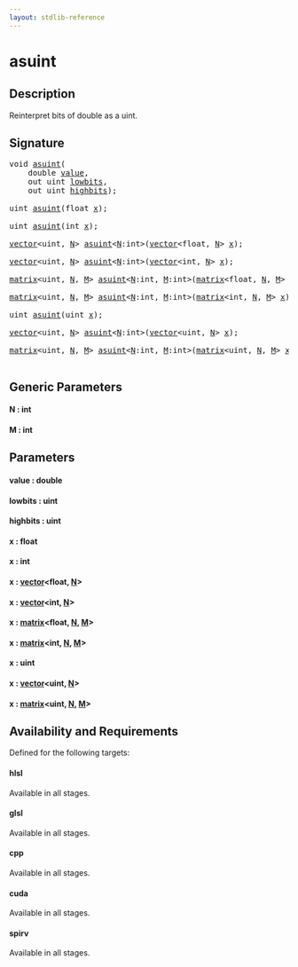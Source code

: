 ```yaml
---
layout: stdlib-reference
---
```


# asuint

## Description

Reinterpret bits of double as a uint.




## Signature 

<pre>
<span class="code_keyword">void</span> <a href="asuint.md">asuint</a>(
    <span class="code_keyword">double</span> <a href="asuint.md#decl-value" class="code_param">value</a>,
    <span class="code_keyword">out</span> <span class="code_keyword">uint</span> <a href="asuint.md#decl-lowbits" class="code_param">lowbits</a>,
    <span class="code_keyword">out</span> <span class="code_keyword">uint</span> <a href="asuint.md#decl-highbits" class="code_param">highbits</a>);

<span class="code_keyword">uint</span> <a href="asuint.md">asuint</a>(<span class="code_keyword">float</span> <a href="asuint.md#decl-x" class="code_param">x</a>);

<span class="code_keyword">uint</span> <a href="asuint.md">asuint</a>(<span class="code_keyword">int</span> <a href="asuint.md#decl-x" class="code_param">x</a>);

<a href="../types/vector/index.md" class="code_type">vector</a>&lt;<span class="code_keyword">uint</span>, <a href="asuint.md#decl-N" class="code_var">N</a>&gt; <a href="asuint.md">asuint</a>&lt;<a href="asuint.md#decl-N" class="code_var">N</a>:<span class="code_keyword">int</span>&gt;(<a href="../types/vector/index.md" class="code_type">vector</a>&lt;<span class="code_keyword">float</span>, <a href="asuint.md#decl-N" class="code_var">N</a>&gt; <a href="asuint.md#decl-x" class="code_param">x</a>);

<a href="../types/vector/index.md" class="code_type">vector</a>&lt;<span class="code_keyword">uint</span>, <a href="asuint.md#decl-N" class="code_var">N</a>&gt; <a href="asuint.md">asuint</a>&lt;<a href="asuint.md#decl-N" class="code_var">N</a>:<span class="code_keyword">int</span>&gt;(<a href="../types/vector/index.md" class="code_type">vector</a>&lt;<span class="code_keyword">int</span>, <a href="asuint.md#decl-N" class="code_var">N</a>&gt; <a href="asuint.md#decl-x" class="code_param">x</a>);

<a href="../types/matrix/index.md" class="code_type">matrix</a>&lt;<span class="code_keyword">uint</span>, <a href="asuint.md#decl-N" class="code_var">N</a>, <a href="asuint.md#decl-M" class="code_var">M</a>&gt; <a href="asuint.md">asuint</a>&lt;<a href="asuint.md#decl-N" class="code_var">N</a>:<span class="code_keyword">int</span>, <a href="asuint.md#decl-M" class="code_var">M</a>:<span class="code_keyword">int</span>&gt;(<a href="../types/matrix/index.md" class="code_type">matrix</a>&lt;<span class="code_keyword">float</span>, <a href="asuint.md#decl-N" class="code_var">N</a>, <a href="asuint.md#decl-M" class="code_var">M</a>&gt; <a href="asuint.md#decl-x" class="code_param">x</a>);

<a href="../types/matrix/index.md" class="code_type">matrix</a>&lt;<span class="code_keyword">uint</span>, <a href="asuint.md#decl-N" class="code_var">N</a>, <a href="asuint.md#decl-M" class="code_var">M</a>&gt; <a href="asuint.md">asuint</a>&lt;<a href="asuint.md#decl-N" class="code_var">N</a>:<span class="code_keyword">int</span>, <a href="asuint.md#decl-M" class="code_var">M</a>:<span class="code_keyword">int</span>&gt;(<a href="../types/matrix/index.md" class="code_type">matrix</a>&lt;<span class="code_keyword">int</span>, <a href="asuint.md#decl-N" class="code_var">N</a>, <a href="asuint.md#decl-M" class="code_var">M</a>&gt; <a href="asuint.md#decl-x" class="code_param">x</a>);

<span class="code_keyword">uint</span> <a href="asuint.md">asuint</a>(<span class="code_keyword">uint</span> <a href="asuint.md#decl-x" class="code_param">x</a>);

<a href="../types/vector/index.md" class="code_type">vector</a>&lt;<span class="code_keyword">uint</span>, <a href="asuint.md#decl-N" class="code_var">N</a>&gt; <a href="asuint.md">asuint</a>&lt;<a href="asuint.md#decl-N" class="code_var">N</a>:<span class="code_keyword">int</span>&gt;(<a href="../types/vector/index.md" class="code_type">vector</a>&lt;<span class="code_keyword">uint</span>, <a href="asuint.md#decl-N" class="code_var">N</a>&gt; <a href="asuint.md#decl-x" class="code_param">x</a>);

<a href="../types/matrix/index.md" class="code_type">matrix</a>&lt;<span class="code_keyword">uint</span>, <a href="asuint.md#decl-N" class="code_var">N</a>, <a href="asuint.md#decl-M" class="code_var">M</a>&gt; <a href="asuint.md">asuint</a>&lt;<a href="asuint.md#decl-N" class="code_var">N</a>:<span class="code_keyword">int</span>, <a href="asuint.md#decl-M" class="code_var">M</a>:<span class="code_keyword">int</span>&gt;(<a href="../types/matrix/index.md" class="code_type">matrix</a>&lt;<span class="code_keyword">uint</span>, <a href="asuint.md#decl-N" class="code_var">N</a>, <a href="asuint.md#decl-M" class="code_var">M</a>&gt; <a href="asuint.md#decl-x" class="code_param">x</a>);

</pre>

## Generic Parameters

####  <a id="decl-N"></a>N  : int
####  <a id="decl-M"></a>M  : int

## Parameters

####  <a id="decl-value"></a>value  : double
####  <a id="decl-lowbits"></a>lowbits  : uint
####  <a id="decl-highbits"></a>highbits  : uint
####  <a id="decl-x"></a>x  : float
####  <a id="decl-x"></a>x  : int
####  <a id="decl-x"></a>x  : [vector](../types/vector/index.md)\<float, [N](../types/vector/index.md#decl-N)\>
####  <a id="decl-x"></a>x  : [vector](../types/vector/index.md)\<int, [N](../types/vector/index.md#decl-N)\>
####  <a id="decl-x"></a>x  : [matrix](../types/matrix/index.md)\<float, [N](../types/matrix/index.md#decl-N), [M](../types/matrix/index.md#decl-M)\>
####  <a id="decl-x"></a>x  : [matrix](../types/matrix/index.md)\<int, [N](../types/matrix/index.md#decl-N), [M](../types/matrix/index.md#decl-M)\>
####  <a id="decl-x"></a>x  : uint
####  <a id="decl-x"></a>x  : [vector](../types/vector/index.md)\<uint, [N](../types/vector/index.md#decl-N)\>
####  <a id="decl-x"></a>x  : [matrix](../types/matrix/index.md)\<uint, [N](../types/matrix/index.md#decl-N), [M](../types/matrix/index.md#decl-M)\>

## Availability and Requirements

Defined for the following targets:

#### hlsl
Available in all stages.

#### glsl
Available in all stages.

#### cpp
Available in all stages.

#### cuda
Available in all stages.

#### spirv
Available in all stages.




<script>
// Fix .md links to .html when on ReadTheDocs
if (window.location.hostname.includes('readthedocs') || 
    window.location.hostname.includes('rtfd.io')) {
  document.addEventListener('DOMContentLoaded', function() {
    const links = document.querySelectorAll('a');
    links.forEach(link => {
      const href = link.getAttribute('href');
      if (href && href.includes('.md')) {
        // This regex will handle .md links with or without fragment identifiers or query parameters
        link.href = link.href.replace(/(.+)\.md(#[^?]*)?(\?.*)?$/, '$1.html$2$3');
      }
    });
  });
}
</script>
